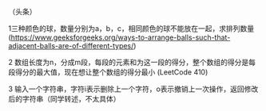 （头条）

1三种颜色的球，数量分别为a，b，c，相同颜色的球不能放在一起，求排列数量 (https://www.geeksforgeeks.org/ways-to-arrange-balls-such-that-adjacent-balls-are-of-different-types/)

2 数组长度为n，分成m段，每段的元素和为这一段的得分，整个数组的得分是每段得分的最大值，现在想让整个数组的得分最小 (LeetCode 410)

3 输入一个字符串，字符i表示删除上一个字符，o表示撤销上一次操作，返回修改后的字符串（同学转述，不太具体）





